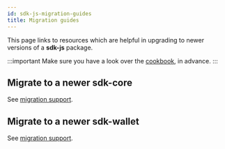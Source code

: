 ```yaml
---
id: sdk-js-migration-guides
title: Migration guides
---
```


[comment]: # (mx-exclude-file)

This page links to resources which are helpful in upgrading to newer versions of a **sdk-js** package.

:::important
Make sure you have a look over the [cookbook](/sdk-and-tools/sdk-js/sdk-js-cookbook), in advance.
:::

## Migrate to a newer sdk-core

See [migration support](https://github.com/multiversx/mx-sdk-js-core/issues?q=label:migration).

## Migrate to a newer sdk-wallet

See [migration support](https://github.com/multiversx/mx-sdk-js-wallet/issues?q=label:migration).


